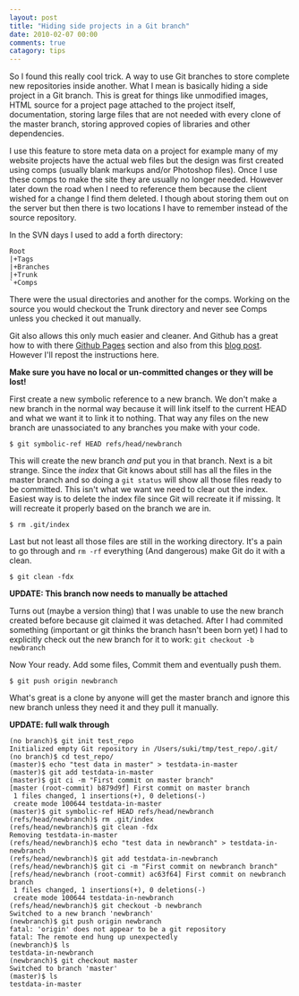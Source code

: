 ```yaml
---
layout: post
title: "Hiding side projects in a Git branch"
date: 2010-02-07 00:00
comments: true
catagory: tips
---
```

So I found this really cool trick. A way to use Git branches to store complete
new repositories inside another. What I mean is basically hiding a side
project in a Git branch. This is great for things like unmodified images, HTML
source for a project page attached to the project itself, documentation,
storing large files that are not needed with every clone of the master branch,
storing approved copies of libraries and other dependencies.

I use this feature to store meta data on a project for example many of my
website projects have the actual web files but the design was first created
using comps (usually blank markups and/or Photoshop files). Once I use these
comps to make the site they are usually no longer needed. However later down
the road when I need to reference them because the client wished for a change
I find them deleted. I though about storing them out on the server but then
there is two locations I have to remember instead of the source repository.

In the SVN days I used to add a forth directory:

    Root
    |+Tags
    |+Branches
    |+Trunk
    `+Comps

There were the usual directories and another for the comps. Working on the
source you would checkout the Trunk directory and never see Comps unless you
checked it out manually.

Git also allows this only much easier and cleaner. And Github has a great how to
with there [Github Pages][1] section and also from this [blog post][2].
However I'll repost the instructions here.

__Make sure you have no local or un-committed changes or they will be lost!__

First create a new symbolic reference to a new branch. We don't make a new
branch in the normal way because it will link itself to the current HEAD and
what we want it to link it to nothing. That way any files on the new branch
are unassociated to any branches you make with your code.

    $ git symbolic-ref HEAD refs/head/newbranch

This will create the new branch _and_ put you in that branch. Next is a bit
strange. Since the _index_ that Git knows about still has all the files in
the master branch and so doing a `git status` will show all those files ready
to be committed. This isn't what we want we need to clear out the index.
Easiest way is to delete the index file since Git will recreate it if missing.
It will recreate it properly based on the branch we are in.

    $ rm .git/index

Last but not least all those files are still in the working directory. It's a
pain to go through and `rm -rf` everything (And dangerous) make Git do it with
a clean.

    $ git clean -fdx

**UPDATE: This branch now needs to manually be attached**

Turns out (maybe a version thing) that I was unable to use the new branch
created before because git claimed it was detached. After I had commited
something (important or git thinks the branch hasn't been born yet) I had to
explicitly check out the new branch for it to work:
`git checkout -b newbranch`

Now Your ready. Add some files, Commit them and eventually push them.

    $ git push origin newbranch

What's great is a clone by anyone will get the master branch and ignore this
new branch unless they need it and they pull it manually.

**UPDATE: full walk through**

    (no branch)$ git init test_repo
    Initialized empty Git repository in /Users/suki/tmp/test_repo/.git/
    (no branch)$ cd test_repo/
    (master)$ echo "test data in master" > testdata-in-master
    (master)$ git add testdata-in-master
    (master)$ git ci -m "First commit on master branch"
    [master (root-commit) b879d9f] First commit on master branch
     1 files changed, 1 insertions(+), 0 deletions(-)
     create mode 100644 testdata-in-master
    (master)$ git symbolic-ref HEAD refs/head/newbranch
    (refs/head/newbranch)$ rm .git/index
    (refs/head/newbranch)$ git clean -fdx
    Removing testdata-in-master
    (refs/head/newbranch)$ echo "test data in newbranch" > testdata-in-newbranch
    (refs/head/newbranch)$ git add testdata-in-newbranch
    (refs/head/newbranch)$ git ci -m "First commit on newbranch branch"
    [refs/head/newbranch (root-commit) ac63f64] First commit on newbranch branch
     1 files changed, 1 insertions(+), 0 deletions(-)
     create mode 100644 testdata-in-newbranch
    (refs/head/newbranch)$ git checkout -b newbranch
    Switched to a new branch 'newbranch'
    (newbranch)$ git push origin newbranch
    fatal: 'origin' does not appear to be a git repository
    fatal: The remote end hung up unexpectedly
    (newbranch)$ ls
    testdata-in-newbranch
    (newbranch)$ git checkout master
    Switched to branch 'master'
    (master)$ ls
    testdata-in-master

[1]: http://pages.github.com/
[2]: http://madduck.net/blog/2007.07.11:creating-a-git-branch-without-ancestry/
